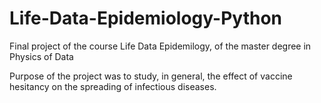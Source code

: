 # Life-Data-Epidemiology-Python
Final project of the course Life Data Epidemilogy, of the master degree in Physics of Data

Purpose of the project was to study, in general, the effect of vaccine hesitancy on the spreading of infectious diseases.
